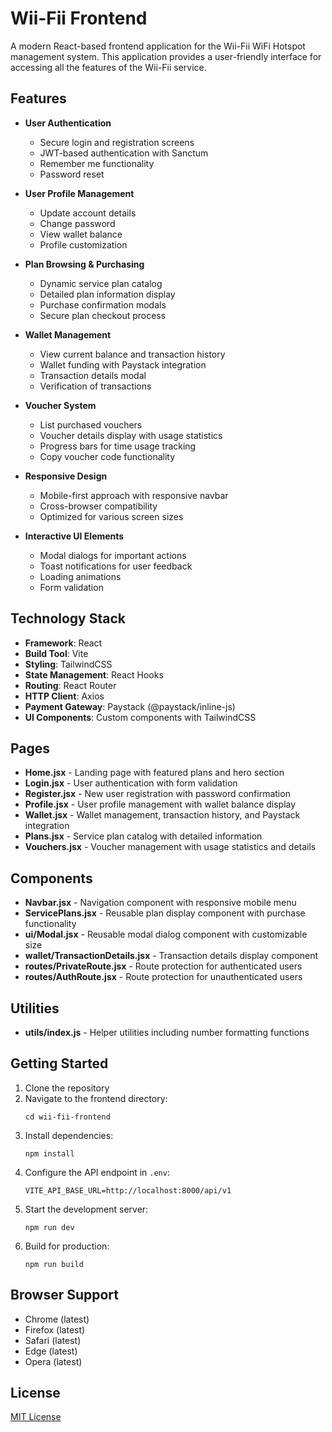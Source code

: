 # Wii-Fii Frontend

A modern React-based frontend application for the Wii-Fii WiFi Hotspot management system. This application provides a user-friendly interface for accessing all the features of the Wii-Fii service.

## Features

- **User Authentication**
  - Secure login and registration screens
  - JWT-based authentication with Sanctum
  - Remember me functionality
  - Password reset

- **User Profile Management**
  - Update account details
  - Change password
  - View wallet balance
  - Profile customization

- **Plan Browsing & Purchasing**
  - Dynamic service plan catalog
  - Detailed plan information display
  - Purchase confirmation modals
  - Secure plan checkout process

- **Wallet Management**
  - View current balance and transaction history
  - Wallet funding with Paystack integration
  - Transaction details modal
  - Verification of transactions

- **Voucher System**
  - List purchased vouchers
  - Voucher details display with usage statistics
  - Progress bars for time usage tracking
  - Copy voucher code functionality

- **Responsive Design**
  - Mobile-first approach with responsive navbar
  - Cross-browser compatibility
  - Optimized for various screen sizes

- **Interactive UI Elements**
  - Modal dialogs for important actions
  - Toast notifications for user feedback
  - Loading animations
  - Form validation

## Technology Stack

- **Framework**: React
- **Build Tool**: Vite
- **Styling**: TailwindCSS
- **State Management**: React Hooks
- **Routing**: React Router
- **HTTP Client**: Axios
- **Payment Gateway**: Paystack (@paystack/inline-js)
- **UI Components**: Custom components with TailwindCSS

## Pages

- **Home.jsx** - Landing page with featured plans and hero section
- **Login.jsx** - User authentication with form validation
- **Register.jsx** - New user registration with password confirmation
- **Profile.jsx** - User profile management with wallet balance display
- **Wallet.jsx** - Wallet management, transaction history, and Paystack integration
- **Plans.jsx** - Service plan catalog with detailed information
- **Vouchers.jsx** - Voucher management with usage statistics and details

## Components

- **Navbar.jsx** - Navigation component with responsive mobile menu
- **ServicePlans.jsx** - Reusable plan display component with purchase functionality
- **ui/Modal.jsx** - Reusable modal dialog component with customizable size
- **wallet/TransactionDetails.jsx** - Transaction details display component
- **routes/PrivateRoute.jsx** - Route protection for authenticated users
- **routes/AuthRoute.jsx** - Route protection for unauthenticated users

## Utilities

- **utils/index.js** - Helper utilities including number formatting functions

## Getting Started

1. Clone the repository
2. Navigate to the frontend directory:
   ```
   cd wii-fii-frontend
   ```
3. Install dependencies:
   ```
   npm install
   ```
4. Configure the API endpoint in `.env`:
   ```
   VITE_API_BASE_URL=http://localhost:8000/api/v1
   ```
5. Start the development server:
   ```
   npm run dev
   ```
6. Build for production:
   ```
   npm run build
   ```

## Browser Support

- Chrome (latest)
- Firefox (latest)
- Safari (latest)
- Edge (latest)
- Opera (latest)

## License

[MIT License](LICENSE)
